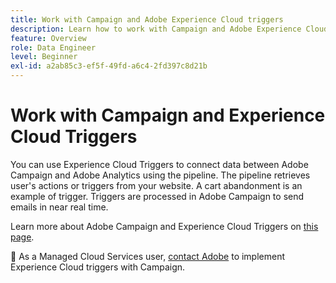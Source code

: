 ```yaml
---
title: Work with Campaign and Adobe Experience Cloud triggers
description: Learn how to work with Campaign and Adobe Experience Cloud triggers
feature: Overview
role: Data Engineer
level: Beginner
exl-id: a2ab85c3-ef5f-49fd-a6c4-2fd397c8d21b
---
```

# Work with Campaign and Experience Cloud Triggers

You can use Experience Cloud Triggers to connect data between Adobe Campaign and Adobe Analytics using the pipeline. The pipeline retrieves user's actions or triggers from your website. A cart abandonment is an example of trigger. Triggers are processed in Adobe Campaign to send emails in near real time.

Learn more about Adobe Campaign and Experience Cloud Triggers on [this page](https://experienceleague.adobe.com/docs/campaign-classic/using/integrating-with-adobe-experience-cloud/experience-triggers/about-triggers.html?lang=en).

💬  As a Managed Cloud Services user, [contact Adobe](../start/campaign-faq.md#support) to implement Experience Cloud triggers with Campaign.
